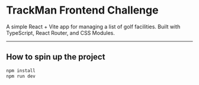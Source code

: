 # TrackMan Frontend Challenge

A simple React + Vite app for managing a list of golf facilities. Built with TypeScript, React Router, and CSS Modules.

---

## How to spin up the project

```bash
npm install
npm run dev
```
